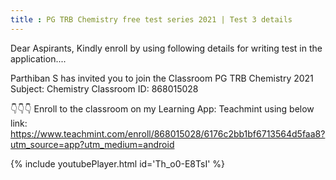```yaml
---
title : PG TRB Chemistry free test series 2021 | Test 3 details
---
```


Dear Aspirants, 
Kindly enroll by using following details for writing test in the application....

Parthiban S has invited you to join the Classroom PG TRB Chemistry 2021
Subject: Chemistry 
Classroom ID: 868015028

👇👇👇
Enroll to the classroom on my Learning App: Teachmint using below link:
https://www.teachmint.com/enroll/868015028/6176c2bb1bf6713564d5faa8?utm_source=app?utm_medium=android



{% include youtubePlayer.html id='Th_o0-E8TsI' %}
